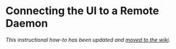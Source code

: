 # Connecting the UI to a Remote Daemon

_This instructional how-to has been updated and [moved to the wiki](https://github.com/pinksheetscrypto/goldcoin-blockchain/wiki/Connecting-the-UI-to-a-remote-daemon)._
